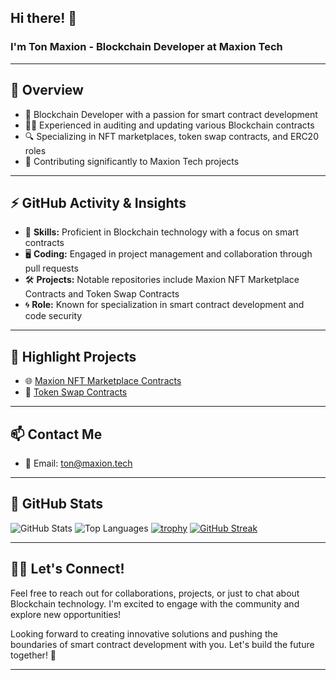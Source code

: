 ## Hi there! 👋

### I'm Ton Maxion - Blockchain Developer at Maxion Tech

---

## 🧐 Overview

- 🚀 Blockchain Developer with a passion for smart contract development
- 👨‍💻 Experienced in auditing and updating various Blockchain contracts
- 🔍 Specializing in NFT marketplaces, token swap contracts, and ERC20 roles
- 💼 Contributing significantly to Maxion Tech projects

---

## ⚡ GitHub Activity & Insights

- 🌟 **Skills:** Proficient in Blockchain technology with a focus on smart contracts
- 🖥️ **Coding:** Engaged in project management and collaboration through pull requests
- 🛠️ **Projects:** Notable repositories include Maxion NFT Marketplace Contracts and Token Swap Contracts
- 🌀 **Role:** Known for specialization in smart contract development and code security

---

## 🌟 Highlight Projects

- 🌐 [Maxion NFT Marketplace Contracts](https://github.com/maxion-tech/maxion-nft-marketplace-contracts)
- 💱 [Token Swap Contracts](https://github.com/maxion-tech/token-swap-contracts)

---

## 📫 Contact Me

- 📧 Email: ton@maxion.tech
  
---

## 🚀 GitHub Stats

![GitHub Stats](https://github-readme-stats.vercel.app/api?username=ton-maxion)
![Top Languages](https://github-readme-stats.vercel.app/api/top-langs/?username=ton-maxion)
[![trophy](https://github-profile-trophy.vercel.app/?username=ton-maxion)](https://github.com/ton-maxion)
[![GitHub Streak](https://streak-stats.demolab.com/?user=ton-maxion)](https://git.io/streak-stats)

---

## 👨‍💻 Let's Connect!

Feel free to reach out for collaborations, projects, or just to chat about Blockchain technology. I'm excited to engage with the community and explore new opportunities!

Looking forward to creating innovative solutions and pushing the boundaries of smart contract development with you. Let's build the future together! 🚀

---
